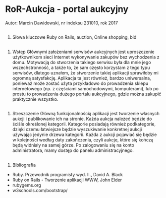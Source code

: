 # RoR-Aukcja - portal aukcyjny
Autor: Marcin Dawidowski, nr indeksu 231010, rok 2017

##
1. Słowa kluczowe
Ruby on Rails, auction, Online shopping, bid

##
1. Wstęp
Głównymi założeniami serwisów aukcyjnych jest uproszczenie użytkownikom sieci Internet wykonywanie zakupów bez wychodzenia z domu. Motywacją do stworzenia takiego serwisu była dla mnie jego wszechstronność, a także to, że sam często korzystam z tego typu serwisów, dlatego uznałem, że stworzenie takiej aplikacji sprawiłoby mi ogromną satysfakcję. Aplikacja ta jest również, bardzo uniwersalna, ponieważ może zostać użyta przykładowo do prowadzenia sklepu internetowego (np. z częściami samochodowymi, komputerami), lub po prostu to prowadzenia dużego portalu aukcyjnego, gdzie można zakupić praktycznie wszystko.

##
1. Streszczenie
Główną funkcjonalnością aplikacji jest tworzenie własnych aukcji i publikowanie ich na stronie. Każda aukcja należeć będzie do ściśle określonej kategorii. Kategorie posiadają również podkategorie, dzięki czemu łatwiejsze będzie wyszukiwanie konkretnej aukcji używając jedynie drzewa kategorii. Każda z aukcji pojawiać się będzie w kolejności według daty zakończenia, czyli aukcje, które się kończą będą widniały na samej górze. Po zalogowaniu się na konto administratora, mamy dostęp do panelu administracyjnego.

##
1. Bibliografia
- Ruby. Przewodnik programisty wyd. II., David A. Black
- Ruby on Rails - Tworzenie aplikacji WWW, John Elder
- rubygems.org
- w3schools.com/bootstrap/
